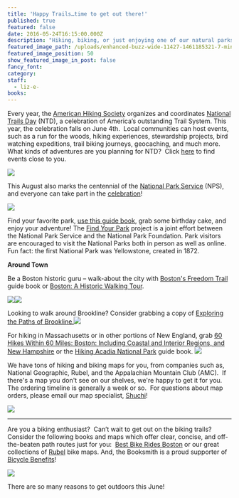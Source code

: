 ```yaml
---
title: 'Happy Trails…time to get out there!'
published: true
featured: false
date: 2016-05-24T16:15:00.000Z
description: "Hiking, biking, or just enjoying one of our natural parks. 'Tis the season to get out there!"
featured_image_path: /uploads/enhanced-buzz-wide-11427-1461185321-7-min.jpg
featured_image_position: 50
show_featured_image_in_post: false
fancy_font:
category:
staff:
  - liz-e-
books:
---
```



Every year, the [American Hiking Society](https://www.americanhiking.org/about-us/) organizes and coordinates [National Trails Day](https://nationaltrailsday.americanhiking.org/) (NTD), a celebration of America’s outstanding Trail System. This year, the celebration falls on June 4th.  Local communities can host events, such as a run for the woods, hiking experiences, stewardship projects, bird watching expeditions, trail biking journeys, geocaching, and much more.  What kinds of adventures are you planning for NTD?  Click [here](https://nationaltrailsday.americanhiking.org/events/#page-1) to find events close to you.

![](/uploads/versions/travel-section-compressor---x----3264-2448x---.jpg)

This August also marks the centennial of the [National Park Service](https://www.nps.gov/index.htm) (NPS), and everyone can take part in the [celebration](https://www.nps.gov/subjects/centennial/index.htm)!

![](/uploads/versions/guide-to-national-parks-of-united-states---x----237-400x---.jpg)

Find your favorite park, [use this guide book](https://www.brooklinebooksmith-shop.com/book/9781426216510), grab some birthday cake, and enjoy your adventure! The [Find Your Park](https://findyourpark.com/) project is a joint effort between the National Park Service and the National Park Foundation. Park visitors are encouraged to visit the National Parks both in person as well as online. Fun fact: the first National Park was Yellowstone, created in 1872.

**Around Town**

Be a Boston historic guru – walk-about the city with [Boston's Freedom Trail](https://www.brooklinebooksmith-shop.com/book/9780762772988) guide book or [Boston: A Historic Walking Tour](https://www.brooklinebooksmith-shop.com/book/9780738599366).

[![](/uploads/versions/boston-s-freedom-trail---x----275-400x---.jpg)](https://www.brooklinebooksmith-shop.com/book/9780762772988)[![](/uploads/versions/boston-hist-guide---x----278-400x---.jpg)](https://www.brooklinebooksmith-shop.com/book/9780738599366)

Looking to walk around Brookline? Consider grabbing a copy of [Exploring the Paths of Brookline.![](/uploads/versions/exploring-paths-brookline---x----100-189x---.jpg)](https://www.brooklinebooksmith-shop.com/product/exploring-paths-brookline-pehlke-linda-olsen)

For hiking in Massachusetts or in other portions of New England, grab [60 Hikes Within 60 Miles: Boston: Including Coastal and Interior Regions, and New Hampshire](https://www.brooklinebooksmith-shop.com/book/9780897326360) or the [Hiking Acadia National Park](https://www.brooklinebooksmith-shop.com/book/9781493016617) guide book. [![](/uploads/versions/60-hikes-boston---x----269-400x---.jpg)](https://www.brooklinebooksmith-shop.com/book/9780897326360)

We have tons of hiking and biking maps for you, from companies such as, National Geographic, Rubel, and the Appalachian Mountain Club (AMC).  If there's a map you don't see on our shelves, we're happy to get it for you.  The ordering timeline is generally a week or so.  For questions about map orders, please email our map specialist, [Shuchi](javascript:void(location.href='mailto:'+String.fromCharCode(115,104,117,99,104,105,64,98,114,111,111,107,108,105,110,101,98,111,111,107,115,109,105,116,104,46,99,111,109)))!

[![](/uploads/versions/map-nh---x----184-400x---.jpg)](https://www.brooklinebooksmith-shop.com/book/9781566954655)

---

Are you a biking enthusiast?  Can’t wait to get out on the biking trails?  Consider the following books and maps which offer clear, concise, and off-the-beaten path routes just for you:  [Best Bike Rides Boston](https://www.brooklinebooksmith-shop.com/book/9780762746941) or our great collections of [Rubel](https://www.bikemaps.com/regmaps.htm) bike maps. And, the Booksmith is a proud supporter of [Bicycle Benefits](https://www.bicyclebenefits.org/#/home)!

![](/uploads/versions/wmacov---x----151-300x---.gif)

There are so many reasons to get outdoors this June!
